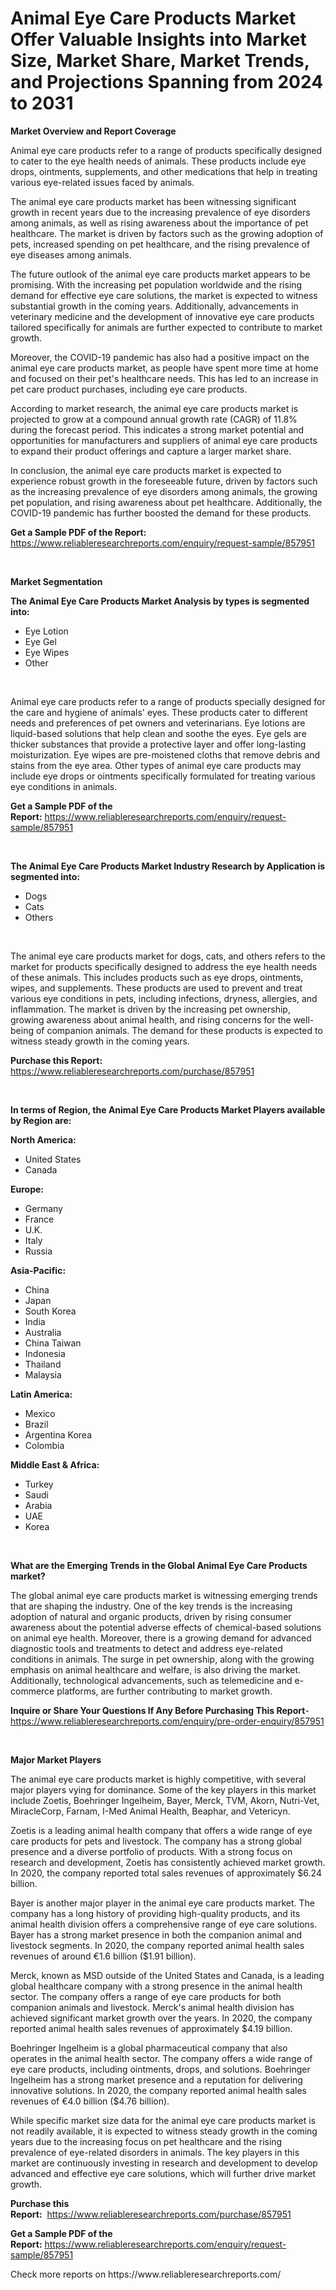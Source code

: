 <p><h1>Animal Eye Care Products Market Offer Valuable Insights into Market Size, Market Share, Market Trends, and Projections Spanning from 2024 to 2031</h1></p><p><strong>Market Overview and Report Coverage</strong></p>
<p><p>Animal eye care products refer to a range of products specifically designed to cater to the eye health needs of animals. These products include eye drops, ointments, supplements, and other medications that help in treating various eye-related issues faced by animals.</p><p>The animal eye care products market has been witnessing significant growth in recent years due to the increasing prevalence of eye disorders among animals, as well as rising awareness about the importance of pet healthcare. The market is driven by factors such as the growing adoption of pets, increased spending on pet healthcare, and the rising prevalence of eye diseases among animals.</p><p>The future outlook of the animal eye care products market appears to be promising. With the increasing pet population worldwide and the rising demand for effective eye care solutions, the market is expected to witness substantial growth in the coming years. Additionally, advancements in veterinary medicine and the development of innovative eye care products tailored specifically for animals are further expected to contribute to market growth.</p><p>Moreover, the COVID-19 pandemic has also had a positive impact on the animal eye care products market, as people have spent more time at home and focused on their pet's healthcare needs. This has led to an increase in pet care product purchases, including eye care products.</p><p>According to market research, the animal eye care products market is projected to grow at a compound annual growth rate (CAGR) of 11.8% during the forecast period. This indicates a strong market potential and opportunities for manufacturers and suppliers of animal eye care products to expand their product offerings and capture a larger market share.</p><p>In conclusion, the animal eye care products market is expected to experience robust growth in the foreseeable future, driven by factors such as the increasing prevalence of eye disorders among animals, the growing pet population, and rising awareness about pet healthcare. Additionally, the COVID-19 pandemic has further boosted the demand for these products.</p></p>
<p><strong>Get a Sample PDF of the Report:</strong> <a href="https://www.reliableresearchreports.com/enquiry/request-sample/857951">https://www.reliableresearchreports.com/enquiry/request-sample/857951</a></p>
<p>&nbsp;</p>
<p><strong>Market Segmentation</strong></p>
<p><strong>The Animal Eye Care Products Market Analysis by types is segmented into:</strong></p>
<p><ul><li>Eye Lotion</li><li>Eye Gel</li><li>Eye Wipes</li><li>Other</li></ul></p>
<p>&nbsp;</p>
<p><p>Animal eye care products refer to a range of products specially designed for the care and hygiene of animals' eyes. These products cater to different needs and preferences of pet owners and veterinarians. Eye lotions are liquid-based solutions that help clean and soothe the eyes. Eye gels are thicker substances that provide a protective layer and offer long-lasting moisturization. Eye wipes are pre-moistened cloths that remove debris and stains from the eye area. Other types of animal eye care products may include eye drops or ointments specifically formulated for treating various eye conditions in animals.</p></p>
<p><strong>Get a Sample PDF of the Report:</strong>&nbsp;<a href="https://www.reliableresearchreports.com/enquiry/request-sample/857951">https://www.reliableresearchreports.com/enquiry/request-sample/857951</a></p>
<p>&nbsp;</p>
<p><strong>The Animal Eye Care Products Market Industry Research by Application is segmented into:</strong></p>
<p><ul><li>Dogs</li><li>Cats</li><li>Others</li></ul></p>
<p>&nbsp;</p>
<p><p>The animal eye care products market for dogs, cats, and others refers to the market for products specifically designed to address the eye health needs of these animals. This includes products such as eye drops, ointments, wipes, and supplements. These products are used to prevent and treat various eye conditions in pets, including infections, dryness, allergies, and inflammation. The market is driven by the increasing pet ownership, growing awareness about animal health, and rising concerns for the well-being of companion animals. The demand for these products is expected to witness steady growth in the coming years.</p></p>
<p><strong>Purchase this Report:</strong>&nbsp; <a href="https://www.reliableresearchreports.com/purchase/857951">https://www.reliableresearchreports.com/purchase/857951</a></p>
<p>&nbsp;</p>
<p><strong>In terms of Region, the Animal Eye Care Products Market Players available by Region are:</strong></p>
<p>
    <p> <strong> North America: </strong>
        <ul>
            <li>United States</li>
            <li>Canada</li>
        </ul>
        </p> 
    <p> <strong> Europe: </strong>
        <ul>
            <li>Germany</li>
            <li>France</li>
            <li>U.K.</li>
            <li>Italy</li>
            <li>Russia</li>
        </ul>
        </p> 
    <p> <strong> Asia-Pacific: </strong>
        <ul>
            <li>China</li>
            <li>Japan</li>
            <li>South Korea</li>
            <li>India</li>
            <li>Australia</li>
            <li>China Taiwan</li>
            <li>Indonesia</li>
            <li>Thailand</li>
            <li>Malaysia</li>
        </ul>
        </p> 
    <p> <strong> Latin America: </strong>
        <ul>
            <li>Mexico</li>
            <li>Brazil</li>
            <li>Argentina Korea</li>
            <li>Colombia</li>
        </ul>
        </p> 
    <p> <strong> Middle East & Africa: </strong>
        <ul>
            <li>Turkey</li>
            <li>Saudi</li>
            <li>Arabia</li>
            <li>UAE</li>
            <li>Korea</li>
        </ul>
    </p>
    </p>
<p>&nbsp;</p>
<p><strong>What are the Emerging Trends in the Global Animal Eye Care Products market?</strong></p>
<p><p>The global animal eye care products market is witnessing emerging trends that are shaping the industry. One of the key trends is the increasing adoption of natural and organic products, driven by rising consumer awareness about the potential adverse effects of chemical-based solutions on animal eye health. Moreover, there is a growing demand for advanced diagnostic tools and treatments to detect and address eye-related conditions in animals. The surge in pet ownership, along with the growing emphasis on animal healthcare and welfare, is also driving the market. Additionally, technological advancements, such as telemedicine and e-commerce platforms, are further contributing to market growth.</p></p>
<p><strong>Inquire or Share Your Questions If Any Before Purchasing This Report</strong>- <a href="https://www.reliableresearchreports.com/enquiry/pre-order-enquiry/857951">https://www.reliableresearchreports.com/enquiry/pre-order-enquiry/857951</a></p>
<p>&nbsp;</p>
<p><strong>Major Market Players</strong></p>
<p><p>The animal eye care products market is highly competitive, with several major players vying for dominance. Some of the key players in this market include Zoetis, Boehringer Ingelheim, Bayer, Merck, TVM, Akorn, Nutri-Vet, MiracleCorp, Farnam, I-Med Animal Health, Beaphar, and Vetericyn.</p><p>Zoetis is a leading animal health company that offers a wide range of eye care products for pets and livestock. The company has a strong global presence and a diverse portfolio of products. With a strong focus on research and development, Zoetis has consistently achieved market growth. In 2020, the company reported total sales revenues of approximately $6.24 billion.</p><p>Bayer is another major player in the animal eye care products market. The company has a long history of providing high-quality products, and its animal health division offers a comprehensive range of eye care solutions. Bayer has a strong market presence in both the companion animal and livestock segments. In 2020, the company reported animal health sales revenues of around €1.6 billion ($1.91 billion).</p><p>Merck, known as MSD outside of the United States and Canada, is a leading global healthcare company with a strong presence in the animal health sector. The company offers a range of eye care products for both companion animals and livestock. Merck's animal health division has achieved significant market growth over the years. In 2020, the company reported animal health sales revenues of approximately $4.19 billion.</p><p>Boehringer Ingelheim is a global pharmaceutical company that also operates in the animal health sector. The company offers a wide range of eye care products, including ointments, drops, and solutions. Boehringer Ingelheim has a strong market presence and a reputation for delivering innovative solutions. In 2020, the company reported animal health sales revenues of €4.0 billion ($4.76 billion).</p><p>While specific market size data for the animal eye care products market is not readily available, it is expected to witness steady growth in the coming years due to the increasing focus on pet healthcare and the rising prevalence of eye-related disorders in animals. The key players in this market are continuously investing in research and development to develop advanced and effective eye care solutions, which will further drive market growth.</p></p>
<p><strong>Purchase this Report:</strong>&nbsp;&nbsp;<a href="https://www.reliableresearchreports.com/purchase/857951">https://www.reliableresearchreports.com/purchase/857951</a></p>
<p></p>
<p><strong>Get a Sample PDF of the Report:</strong>&nbsp;<a href="https://www.reliableresearchreports.com/enquiry/request-sample/857951">https://www.reliableresearchreports.com/enquiry/request-sample/857951</a></p>
<p>Check more reports on https://www.reliableresearchreports.com/</p>